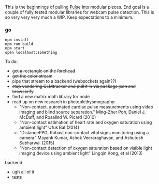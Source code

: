 This is the beginnings of pulling [Pulse](https://github.com/camilleanne/pulse) into modular pieces. End goal is a couple of fully tested modular libraries for webcam pulse detection. This is so very very very much a WIP. Keep expectations to a minimum.

### go

```
npm install
npm run build
npm start
open localhost:something
```


To do:

* ~~get a rectangle on the forehead~~
* ~~get the color stream~~
* pipe that stream to a backend (websockets again??)
* ~~stop vendoring CLMtracker and pull it in via package.json and browserify~~
* find a new matrix math library for node
* read up on new research in photoplethysmography:
  - "Non-contact, automated cardiac pulse
measurements using video imaging and blind
source separation." Ming-Zher Poh, Daniel J. McDuff, and Rosalind W. Picard (2010)
  - "Non-contact estimation of heart rate and oxygen saturation using ambient light" Ufuk Bal (2014)
  - "DistancePPG: Robust non-contact vital
signs monitoring using a camera" Mayank Kumar, Ashok Veeraraghavan, and Ashutosh Sabharwal (2015)
  - "Non-contact detection of oxygen saturation based on visible light imaging device using ambient light" Lingqin Kong, et al (2013)

backend:

* ugh all of it
* tests

